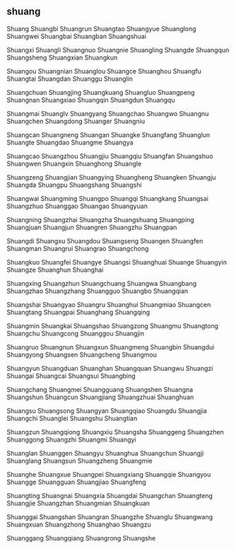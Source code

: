 shuang
---

Shuang Shuangbi Shuangrun Shuangtao Shuangyue Shuanglong Shuangwei Shuangbai Shuangban Shuangshuai

Shuangxi Shuangli Shuangnuo Shuangnie Shuangling Shuangde Shuangqun Shuangsheng Shuangxian Shuangkun

Shuangou Shuangnian Shuanglou Shuangce Shuanghou Shuangfu Shuangtai Shuangdan Shuanggu Shuanglin

Shuangchuan Shuangjing Shuangkuang Shuangluo Shuangpeng Shuangnan Shuangxiao Shuangqin Shuangdun Shuangqu

Shuangmai Shuanglv Shuangyang Shuangchao Shuangwo Shuangnu Shuangchen Shuangdong Shuanger Shuangniu

Shuangcan Shuangneng Shuangan Shuangke Shuangfang Shuanglun Shuangte Shuangdao Shuangme Shuangya

Shuangcao Shuangzhou Shuangjiu Shuangqiu Shuangfan Shuangshuo Shuangwen Shuangxin Shuanghong Shuangle

Shuangzeng Shuangjian Shuangying Shuangheng Shuangken Shuangju Shuangda Shuangpu Shuangshang Shuangshi

Shuangwai Shuangming Shuangpo Shuangqi Shuangkang Shuangsai Shuangzhuo Shuanggao Shuangao Shuangyuan

Shuangning Shuangzhai Shuangzha Shuangshuang Shuangping Shuangjuan Shuangjun Shuangren Shuangzhu Shuangpan

Shuangdi Shuangxu Shuangdou Shuangseng Shuangen Shuangfen Shuangman Shuangrui Shuangrao Shuangchong

Shuangkuo Shuangfei Shuangye Shuangsi Shuanghuai Shuange Shuangyin Shuangze Shuanghun Shuanghai

Shuangxing Shuangzhun Shuangchuang Shuangwa Shuangbang Shuangzhao Shuangzhang Shuangguo Shuangbo   Shuangqian

Shuangshai Shuangyao Shuangru Shuanghui Shuangmiao Shuangcen Shuangtang Shuangpai Shuanghang Shuangqing

Shuangmin Shuangkai Shuangshao Shuangzong Shuangmu Shuangtong Shuangchu Shuangcong Shuanggou Shuangjin

Shuangruo Shuangnun Shuangxun Shuangmeng Shuangbin Shuangdui Shuangyong Shuangsen Shuangcheng Shuangmou

Shuangyun Shuangduan Shuanghan Shuangquan Shuangwu Shuangzi Shuangai Shuangcai Shuangsui Shuangbing

Shuangchang Shuangmei Shuangguang Shuangshen Shuangna Shuangshun Shuangcun Shuangjiang Shuangzhuai Shuanghuan

Shuangsu Shuangsong Shuangyan Shuangqiao Shuangdu Shuangjia Shuangchi Shuanglei Shuangshu Shuangtian

Shuangzun Shuangqiong Shuangxiu Shuangsha Shuanggeng Shuangzhen Shuanggong Shuangzhi Shuangmi Shuangyi

Shuanglan Shuanggen Shuangyu Shuanghua Shuangchun Shuangji Shuanglang Shuangsun Shuangzheng Shuangmie

Shuanghe Shuangxue Shuangpei Shuangxiang Shuangqie Shuangyou Shuangge Shuangguan Shuangjiao Shuangfeng

Shuangting Shuangnai Shuangxia Shuangdai Shuangchan Shuangteng Shuangjie Shuangzhan Shuangmian Shuangkuan

Shuanggai Shuangshan Shuangran Shuangzhe Shuanglu Shuangwang Shuangxuan Shuangzhong Shuanghao Shuangzu

Shuanggang Shuangqiang Shuangrong Shuangshe 
